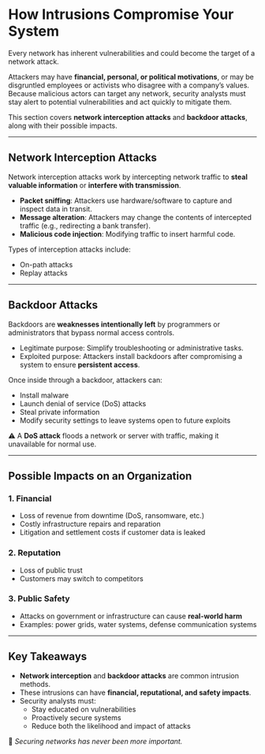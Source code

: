 # How Intrusions Compromise Your System

Every network has inherent vulnerabilities and could become the target of a network attack.  

Attackers may have **financial, personal, or political motivations**, or may be disgruntled employees or activists who disagree with a company’s values. Because malicious actors can target any network, security analysts must stay alert to potential vulnerabilities and act quickly to mitigate them.

This section covers **network interception attacks** and **backdoor attacks**, along with their possible impacts.

---

## Network Interception Attacks

Network interception attacks work by intercepting network traffic to **steal valuable information** or **interfere with transmission**.  

- **Packet sniffing**: Attackers use hardware/software to capture and inspect data in transit.  
- **Message alteration**: Attackers may change the contents of intercepted traffic (e.g., redirecting a bank transfer).  
- **Malicious code injection**: Modifying traffic to insert harmful code.  

Types of interception attacks include:  
- On-path attacks  
- Replay attacks  

---

## Backdoor Attacks

Backdoors are **weaknesses intentionally left** by programmers or administrators that bypass normal access controls.  

- Legitimate purpose: Simplify troubleshooting or administrative tasks.  
- Exploited purpose: Attackers install backdoors after compromising a system to ensure **persistent access**.  

Once inside through a backdoor, attackers can:  
- Install malware  
- Launch denial of service (DoS) attacks  
- Steal private information  
- Modify security settings to leave systems open to future exploits  

⚠️ A **DoS attack** floods a network or server with traffic, making it unavailable for normal use.  

---

## Possible Impacts on an Organization

### 1. Financial  
- Loss of revenue from downtime (DoS, ransomware, etc.)  
- Costly infrastructure repairs and reparation  
- Litigation and settlement costs if customer data is leaked  

### 2. Reputation  
- Loss of public trust  
- Customers may switch to competitors  

### 3. Public Safety  
- Attacks on government or infrastructure can cause **real-world harm**  
- Examples: power grids, water systems, defense communication systems  

---

## Key Takeaways

- **Network interception** and **backdoor attacks** are common intrusion methods.  
- These intrusions can have **financial, reputational, and safety impacts**.  
- Security analysts must:  
  - Stay educated on vulnerabilities  
  - Proactively secure systems  
  - Reduce both the likelihood and impact of attacks  

🔑 *Securing networks has never been more important.*
